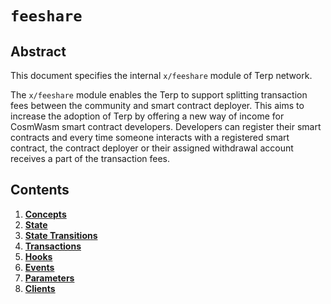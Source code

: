 <!--
order: 0
title: "FeeShare Overview"
parent:
  title: "feeshare"
-->

# `feeshare`

## Abstract

This document specifies the internal `x/feeshare` module of Terp network.

The `x/feeshare` module enables the Terp to support splitting transaction fees between the community and smart contract deployer. This aims to increase the adoption of Terp by offering a new way of income for CosmWasm smart contract developers. Developers can register their smart contracts and every time someone interacts with a registered smart contract, the contract deployer or their assigned withdrawal account receives a part of the transaction fees.

## Contents

1. **[Concepts](01_concepts.md)**
2. **[State](02_state.md)**
3. **[State Transitions](03_state_transitions.md)**
4. **[Transactions](04_transactions.md)**
5. **[Hooks](05_hooks.md)**
6. **[Events](06_events.md)**
7. **[Parameters](07_parameters.md)**
8. **[Clients](08_clients.md)**
